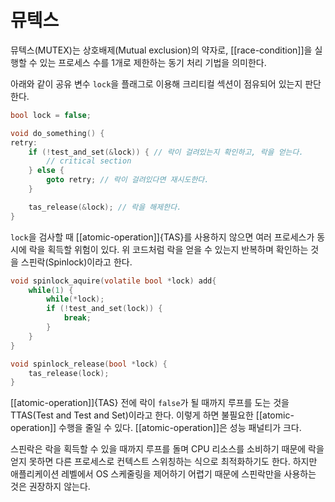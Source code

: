 # 뮤텍스

뮤텍스(MUTEX)는 상호배제(Mutual exclusion)의 약자로, [[race-condition]]을 실행할 수 있는 프로세스 수를 1개로 제한하는 동기 처리 기법을 의미한다.

아래와 같이 공유 변수 `lock`을 플래그로 이용해 크리티컬 섹션이 점유되어 있는지 판단한다.

```c
bool lock = false;

void do_something() {
retry:
    if (!test_and_set(&lock)) { // 락이 걸려있는지 확인하고, 락을 얻는다.
        // critical section
    } else {
        goto retry; // 락이 걸려있다면 재시도한다.
    }

    tas_release(&lock); // 락을 해제한다.
}
```

`lock`을 검사할 때 [[atomic-operation]]{TAS}를 사용하지 않으면 여러 프로세스가 동시에 락을 획득할 위험이 있다. 위 코드처럼 락을 얻을 수 있는지 반복하며 확인하는 것을 스핀락(Spinlock)이라고 한다.

```c
void spinlock_aquire(volatile bool *lock) add{
    while(1) {
        while(*lock);
        if (!test_and_set(lock)) {
            break;
        }
    }
}

void spinlock_release(bool *lock) {
    tas_release(lock);
}
```

[[atomic-operation]]{TAS} 전에 락이 `false`가 될 때까지 루프를 도는 것을 TTAS(Test and Test and Set)이라고 한다. 이렇게 하면 불필요한 [[atomic-operation]] 수행을 줄일 수 있다. [[atomic-operation]]은 성능 패널티가 크다.

스핀락은 락을 획득할 수 있을 때까지 루프를 돌며 CPU 리소스를 소비하기 때문에 락을 얻지 못하면 다른 프로세스로 컨텍스트 스위칭하는 식으로 최적화하기도 한다. 하지만 애플리케이션 레벨에서 OS 스케줄링을 제어하기 어렵기 때문에 스핀락만을 사용하는 것은 권장하지 않는다.

